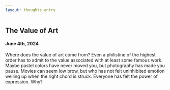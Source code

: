 ```yaml
---
layout: thoughts_entry 
---
```


## The Value of Art

#### June 4th, 2024

Where does the value of art come from? Even a philistine of the highest order has
to admit to the value associated with at least some famous work. Maybe pastel colors
have never moved you, but photography has made you pause. Movies can seem low
brow, but who has not felt uninhibited emotion welling up when the right chord is struck.
Everyone has felt the power of expression. Why? 